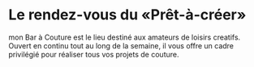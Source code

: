 # Le rendez-vous du «Prêt-à-créer»

mon Bar à Couture est le lieu destiné aux amateurs de loisirs creatifs. Ouvert
en continu tout au long de la semaine, il vous offre un cadre privilégié pour
réaliser tous vos projets de couture.
